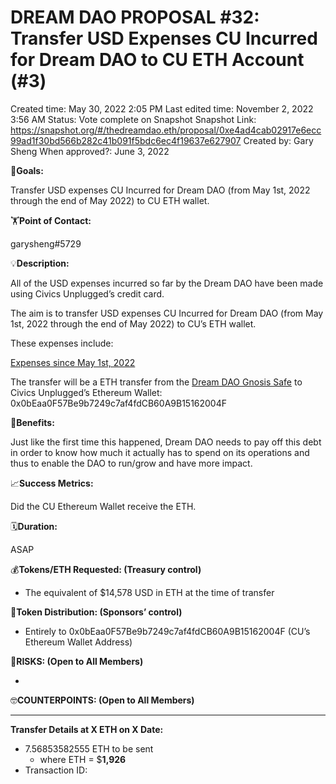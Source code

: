 # DREAM DAO PROPOSAL #32: Transfer USD Expenses CU Incurred for Dream DAO to CU ETH Account (#3)

Created time: May 30, 2022 2:05 PM
Last edited time: November 2, 2022 3:56 AM
Status: Vote complete on Snapshot
Snapshot Link: https://snapshot.org/#/thedreamdao.eth/proposal/0xe4ad4cab02917e6ecc99ad1f30bd566b282c41b091f5bdc6ec4f19637e627907
Created by: Gary Sheng
When approved?: June 3, 2022

🎯**Goals:**

Transfer USD expenses CU Incurred for Dream DAO (from May 1st, 2022 through the end of May 2022) to CU ETH wallet.

🏋️**Point of Contact:**

garysheng#5729

💡**Description:**

All of the USD expenses incurred so far by the Dream DAO have been made using Civics Unplugged’s credit card.

The aim is to transfer USD expenses CU Incurred for Dream DAO (from May 1st, 2022 through the end of May 2022) to CU’s ETH wallet.

These expenses include:

[Expenses since May 1st, 2022](DREAM%20DAO%20PROPOSAL%20#32%20Transfer%20USD%20Expenses%20CU%20In%203667a42aa9a4434bb9f358d500e66987/Expenses%20since%20May%201st,%202022%20f6e122064c0e4e889033478cea712bc6.csv)

The transfer will be a ETH transfer from the [Dream DAO Gnosis Safe](https://gnosis-safe.io/app/eth:0x1a685948F476ad329d9c038c992dB79BDE9B89E6/balances) to Civics Unplugged’s Ethereum Wallet: 0x0bEaa0F57Be9b7249c7af4fdCB60A9B15162004F

💚**Benefits:**

Just like the first time this happened, Dream DAO needs to pay off this debt in order to know how much it actually has to spend on its operations and thus to enable the DAO to run/grow and have more impact.

📈**Success Metrics:**

Did the CU Ethereum Wallet receive the ETH.

🗓️**Duration:**

ASAP

💰**Tokens/ETH Requested: (Treasury control)**

- The equivalent of $14,578 USD in ETH at the time of transfer

💸**Token Distribution: (Sponsors’ control)**

- Entirely to 0x0bEaa0F57Be9b7249c7af4fdCB60A9B15162004F (CU’s Ethereum Wallet Address)

🤨**RISKS: (Open to All Members)**

- 

🤓**COUNTERPOINTS: (Open to All Members)**

---

**Transfer Details at X ETH on X Date:**

- 7.56853582555 ETH to be sent
    - where ETH = $****1,926****
- Transaction ID: